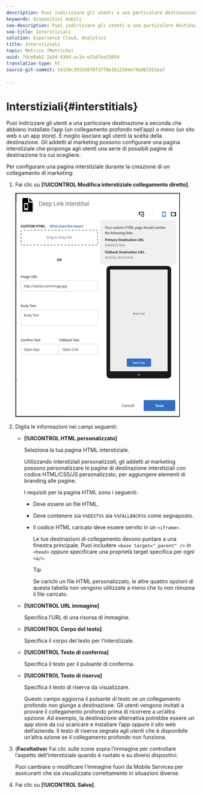 ```yaml
---
description: Puoi indirizzare gli utenti a una particolare destinazione a seconda che abbiano installato l’app (un collegamento profondo nell’app) o meno (un sito web o un app store).
keywords: dispositivi mobili
seo-description: Puoi indirizzare gli utenti a una particolare destinazione a seconda che abbiano installato l’app (un collegamento profondo nell’app) o meno (un sito web o un app store).
seo-title: Interstiziali
solution: Experience Cloud, Analytics
title: Interstiziali
topic: Metrics (Metriche)
uuid: 7dce8ab2-2a5d-4384-ac1e-e31dfaa33654
translation-type: ht
source-git-commit: 54150c39325070f37f8e1612204a745d81551ea7

---
```



# Interstiziali{#interstitials}

Puoi indirizzare gli utenti a una particolare destinazione a seconda che abbiano installato l’app (un collegamento profondo nell’app) o meno (un sito web o un app store). È meglio lasciare agli utenti la scelta della destinazione. Gli addetti al marketing possono configurare una pagina interstiziale che proponga agli utenti una serie di possibili pagine di destinazione tra cui scegliere.

Per configurare una pagina interstiziale durante la  creazione di un collegamento di marketing:

1. Fai clic su **[!UICONTROL Modifica interstiziale collegamento diretto]**.

   ![Interstiziale collegamento diretto](assets/interstitial2.png)

1. Digita le informazioni nei campi seguenti:

   * **[!UICONTROL HTML personalizzato]**

      Seleziona la tua pagina HTML interstiziale.

      Utilizzando interstiziali personalizzati, gli addetti al marketing possono personalizzare le pagine di destinazione interstiziali con codice HTML/CSS/JS personalizzato, per aggiungere elementi di branding alle pagine.

      I requisiti per la pagina HTML sono i seguenti:

      * Deve essere un file HTML.
      * Deve contenere sia `%%DEST%%` sia `%%FALLBACK%%` come segnaposto.
      * Il codice HTML caricato deve essere servito in un `<iframe>`.

         Le tue destinazioni di collegamento devono puntare a una finestra principale. Puoi includere `<base target="_parent" />` in `<head>` oppure specificare una proprietà target specifica per ogni `<a/>`.

         >[!TIP]
         >
         >Se carichi un file HTML personalizzato, le altre quattro opzioni di questa tabella non vengono utilizzate a meno che tu non rimuova il file caricato.
   * **[!UICONTROL URL immagine]**

      Specifica l’URL di una risorsa di immagine.

   * **[!UICONTROL Corpo del testo]**

      Specifica il corpo del testo per l’interstiziale.

   * **[!UICONTROL Testo di conferma]**

      Specifica il testo per il pulsante di conferma.

   * **[!UICONTROL Testo di riserva]**

      Specifica il testo di riserva da visualizzare.

      Questo campo aggiorna il pulsante di testo se un collegamento profondo non giunge a destinazione. Gli utenti vengono invitati a provare il collegamento profondo prima di ricorrere a un’altra opzione. Ad esempio, la destinazione alternativa potrebbe essere un app store da cui scaricare e installare l’app oppure il sito web dell’azienda. Il testo di riserva segnala agli utenti che è disponibile un’altra azione se il collegamento profondo non funziona.


1. (**Facoltativo**) Fai clic sulle icone sopra l’immagine per controllare l’aspetto dell’interstiziale quando è ruotato e su diversi dispositivi.

   Puoi cambiare o modificare l’immagine fuori da Mobile Services per assicurarti che sia visualizzata correttamente in situazioni diverse.
1. Fai clic su **[!UICONTROL Salva]**.
